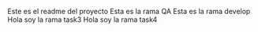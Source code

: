 Este es el readme del proyecto
Esta es la rama QA
Esta es la rama develop
Hola soy la rama task3
Hola soy la rama task4
